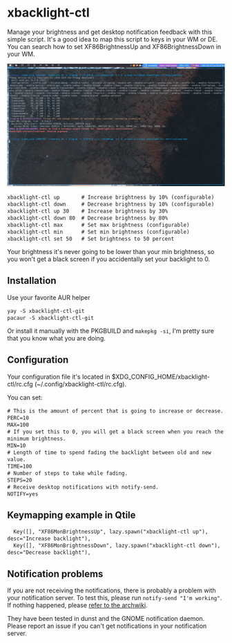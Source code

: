 # xbacklight-ctl

Manage your brightness and get desktop notification feedback with this simple script. It's a good idea to map this script to keys in your WM or DE. You can search how to set XF86BrightnessUp and XF86BrightnessDown in your WM.

<img src="https://github.com/EnmanuelVT/xbacklight-ctl/blob/main/doc/xbacklight-ctl-notifications.gif" width="600">

```
xbacklight-ctl up       # Increase brightness by 10% (configurable)
xbacklight-ctl down     # Decrease brightness by 10% (configurable)
xbacklight-ctl up 30    # Increase brightness by 30%
xbacklight-ctl down 80  # Decrease brightness by 80%
xbacklight-ctl max      # Set max brightness (configurable)
xbacklight-ctl min      # Set min brightness (configurable)
xbacklight-ctl set 50   # Set brightness to 50 percent 
```

Your brightness it's never going to be lower than your min brightness, so you won't get a black screen if you accidentally set your backlight to 0.

## Installation

Use your favorite AUR helper

```
yay -S xbacklight-ctl-git
pacaur -S xbacklight-ctl-git
```

Or install it manually with the PKGBUILD and `makepkg -si`, I'm pretty sure that you know what you are doing.

## Configuration

Your configuration file it's located in $XDG_CONFIG_HOME/xbacklight-ctl/rc.cfg (~/.config/xbacklight-ctl/rc.cfg).

You can set:

```
# This is the amount of percent that is going to increase or decrease.
PERC=10
MAX=100
# If you set this to 0, you will get a black screen when you reach the minimum brightness.
MIN=10
# Length of time to spend fading the backlight between old and new value.
TIME=100
# Number of steps to take while fading.
STEPS=20
# Receive desktop notifications with notify-send.
NOTIFY=yes
```

## Keymapping example in Qtile

```
  Key([], "XF86MonBrightnessUp", lazy.spawn("xbacklight-ctl up"), desc="Increase backlight"),
  Key([], "XF86MonBrightnessDown", lazy.spawn("xbacklight-ctl down"), desc="Decrease backlight"),
```

## Notification problems

If you are not receiving the notifications, there is probably a problem with your notification server. To test this, please run `notify-send "I'm working"`.  If nothing happened, please [refer to the archwiki](https://wiki.archlinux.org/index.php/Desktop_notifications#Notification_servers).

They have been tested in dunst and the GNOME notification daemon. Please report an issue if you can't get notifications in your notification server.
